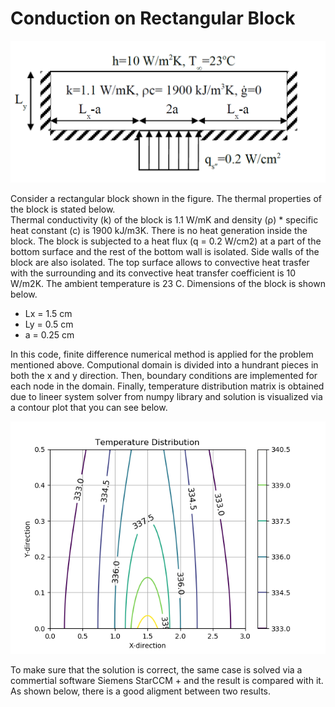 # Conduction on Rectangular Block

![This is an image](https://github.com/emrcrz/Heat-Transfer/blob/main/Conduction%20on%20rectangular%20block/Images/rectangular_block.PNG)

Consider a rectangular block shown in the figure. The thermal properties of the block is stated below.\
Thermal conductivity (k) of the block is 1.1 W/mK and density (ρ) * specific heat constant (c) is 1900 kJ/m3K. There is no heat generation inside the block. The block is subjected to a heat flux (q = 0.2 W/cm2) at a part of the bottom surface and the rest of the bottom wall is isolated. Side walls of the block are also isolated.
The top surface allows to convective heat trasfer with the surrounding and its convective heat transfer coefficient is 10 W/m2K. The ambient temperature is 23 C.
Dimensions of the block is shown below.
- Lx = 1.5 cm
- Ly = 0.5 cm
- a = 0.25 cm

In this code, finite difference numerical method is applied for the problem mentioned above. Computional domain is divided into a hundrant pieces in both the x and y direction. Then, boundary conditions are implemented for each node in the domain. Finally, temperature distribution matrix is obtained due to lineer system solver from numpy library and solution is visualized via a contour plot that you can see below.

![This is an image](https://github.com/emrcrz/Heat-Transfer/blob/main/Conduction%20on%20rectangular%20block/Images/Figure_1.png)

To make sure that the solution is correct, the same case is solved via a commertial software Siemens StarCCM + and the result is compared with it. As shown below, there is a good aligment between two results.  
